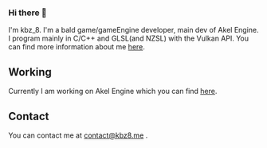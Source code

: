 ### Hi there 👋
I'm kbz_8. I'm a bald game/gameEngine developer, main dev of Akel Engine. I program mainly in C/C++ and GLSL(and NZSL) with the Vulkan API.
You can find more information about me [here](https://portfolio.kbz8.me).

## Working
Currently I am working on Akel Engine which you can find [here](https://github.com/SpinWaves/Akel).

## Contact
You can contact me at contact@kbz8.me .
